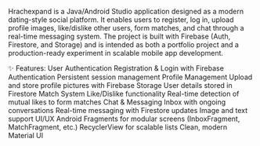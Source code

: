 Hrachexpand is a Java/Android Studio application designed as a modern dating-style social platform. It enables users to register, log in, upload profile images, like/dislike other users, form matches, and chat through a real-time messaging system. The project is built with Firebase (Auth, Firestore, and Storage) and is intended as both a portfolio project and a production-ready experiment in scalable mobile app development.

✨ Features:
User Authentication
  Registration & Login with Firebase Authentication
  Persistent session management
Profile Management
  Upload and store profile pictures with Firebase Storage
  User details stored in Firestore
Match System
  Like/Dislike functionality
  Real-time detection of mutual likes to form matches
Chat & Messaging
  Inbox with ongoing conversations
  Real-time messaging with Firestore updates
  Image and text support
UI/UX
  Android Fragments for modular screens (InboxFragment, MatchFragment, etc.)
  RecyclerView for scalable lists
  Clean, modern Material UI
